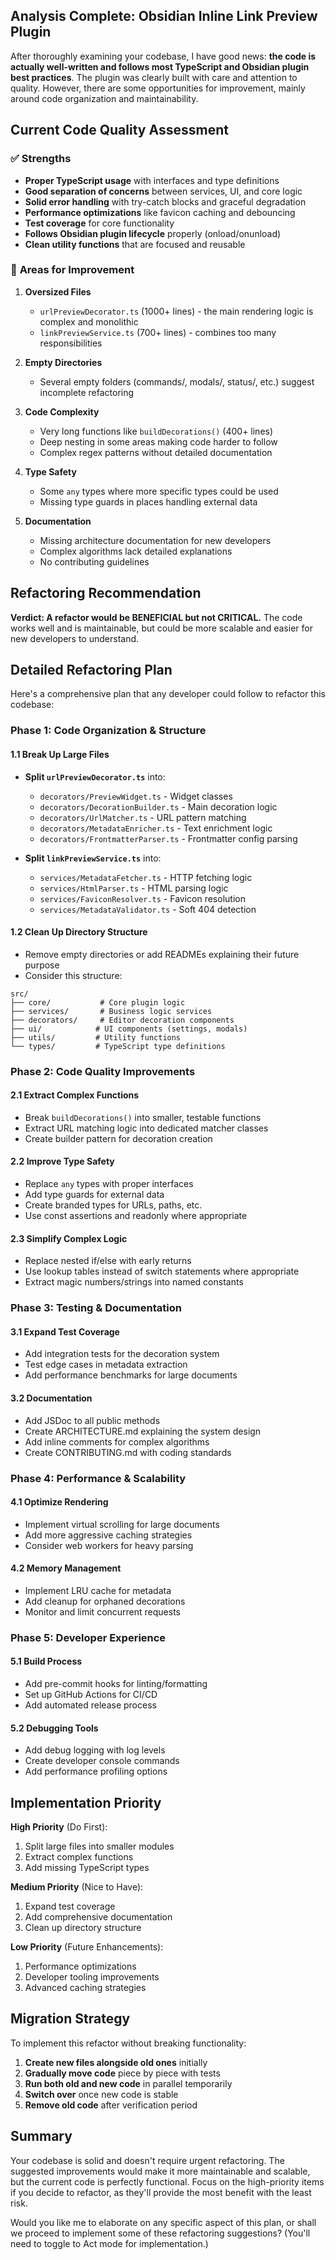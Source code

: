 ## Analysis Complete: Obsidian Inline Link Preview Plugin

After thoroughly examining your codebase, I have good news: **the code is actually well-written and follows most TypeScript and Obsidian plugin best practices**. The plugin was clearly built with care and attention to quality. However, there are some opportunities for improvement, mainly around code organization and maintainability.

## Current Code Quality Assessment

### ✅ **Strengths**
- **Proper TypeScript usage** with interfaces and type definitions
- **Good separation of concerns** between services, UI, and core logic  
- **Solid error handling** with try-catch blocks and graceful degradation
- **Performance optimizations** like favicon caching and debouncing
- **Test coverage** for core functionality
- **Follows Obsidian plugin lifecycle** properly (onload/onunload)
- **Clean utility functions** that are focused and reusable

### 🔧 **Areas for Improvement**

1. **Oversized Files**
   - `urlPreviewDecorator.ts` (1000+ lines) - the main rendering logic is complex and monolithic
   - `linkPreviewService.ts` (700+ lines) - combines too many responsibilities

2. **Empty Directories** 
   - Several empty folders (commands/, modals/, status/, etc.) suggest incomplete refactoring

3. **Code Complexity**
   - Very long functions like `buildDecorations()` (400+ lines)
   - Deep nesting in some areas making code harder to follow
   - Complex regex patterns without detailed documentation

4. **Type Safety**
   - Some `any` types where more specific types could be used
   - Missing type guards in places handling external data

5. **Documentation**
   - Missing architecture documentation for new developers
   - Complex algorithms lack detailed explanations
   - No contributing guidelines

## Refactoring Recommendation

**Verdict: A refactor would be BENEFICIAL but not CRITICAL.** The code works well and is maintainable, but could be more scalable and easier for new developers to understand.

## Detailed Refactoring Plan

Here's a comprehensive plan that any developer could follow to refactor this codebase:

### Phase 1: Code Organization & Structure

#### 1.1 Break Up Large Files
- **Split `urlPreviewDecorator.ts`** into:
  - `decorators/PreviewWidget.ts` - Widget classes
  - `decorators/DecorationBuilder.ts` - Main decoration logic
  - `decorators/UrlMatcher.ts` - URL pattern matching
  - `decorators/MetadataEnricher.ts` - Text enrichment logic
  - `decorators/FrontmatterParser.ts` - Frontmatter config parsing

- **Split `linkPreviewService.ts`** into:
  - `services/MetadataFetcher.ts` - HTTP fetching logic
  - `services/HtmlParser.ts` - HTML parsing logic  
  - `services/FaviconResolver.ts` - Favicon resolution
  - `services/MetadataValidator.ts` - Soft 404 detection

#### 1.2 Clean Up Directory Structure
- Remove empty directories or add READMEs explaining their future purpose
- Consider this structure:
```
src/
├── core/           # Core plugin logic
├── services/       # Business logic services
├── decorators/     # Editor decoration components
├── ui/            # UI components (settings, modals)
├── utils/         # Utility functions
└── types/         # TypeScript type definitions
```

### Phase 2: Code Quality Improvements

#### 2.1 Extract Complex Functions
- Break `buildDecorations()` into smaller, testable functions
- Extract URL matching logic into dedicated matcher classes
- Create builder pattern for decoration creation

#### 2.2 Improve Type Safety
- Replace `any` types with proper interfaces
- Add type guards for external data
- Create branded types for URLs, paths, etc.
- Use const assertions and readonly where appropriate

#### 2.3 Simplify Complex Logic
- Replace nested if/else with early returns
- Use lookup tables instead of switch statements where appropriate
- Extract magic numbers/strings into named constants

### Phase 3: Testing & Documentation

#### 3.1 Expand Test Coverage
- Add integration tests for the decoration system
- Test edge cases in metadata extraction
- Add performance benchmarks for large documents

#### 3.2 Documentation
- Add JSDoc to all public methods
- Create ARCHITECTURE.md explaining the system design
- Add inline comments for complex algorithms
- Create CONTRIBUTING.md with coding standards

### Phase 4: Performance & Scalability

#### 4.1 Optimize Rendering
- Implement virtual scrolling for large documents
- Add more aggressive caching strategies
- Consider web workers for heavy parsing

#### 4.2 Memory Management
- Implement LRU cache for metadata
- Add cleanup for orphaned decorations
- Monitor and limit concurrent requests

### Phase 5: Developer Experience

#### 5.1 Build Process
- Add pre-commit hooks for linting/formatting
- Set up GitHub Actions for CI/CD
- Add automated release process

#### 5.2 Debugging Tools
- Add debug logging with log levels
- Create developer console commands
- Add performance profiling options

## Implementation Priority

**High Priority** (Do First):
1. Split large files into smaller modules
2. Extract complex functions
3. Add missing TypeScript types

**Medium Priority** (Nice to Have):
1. Expand test coverage
2. Add comprehensive documentation
3. Clean up directory structure

**Low Priority** (Future Enhancements):
1. Performance optimizations
2. Developer tooling improvements
3. Advanced caching strategies

## Migration Strategy

To implement this refactor without breaking functionality:

1. **Create new files alongside old ones** initially
2. **Gradually move code** piece by piece with tests
3. **Run both old and new code** in parallel temporarily
4. **Switch over** once new code is stable
5. **Remove old code** after verification period

## Summary

Your codebase is solid and doesn't require urgent refactoring. The suggested improvements would make it more maintainable and scalable, but the current code is perfectly functional. Focus on the high-priority items if you decide to refactor, as they'll provide the most benefit with the least risk.

Would you like me to elaborate on any specific aspect of this plan, or shall we proceed to implement some of these refactoring suggestions? (You'll need to toggle to Act mode for implementation.)